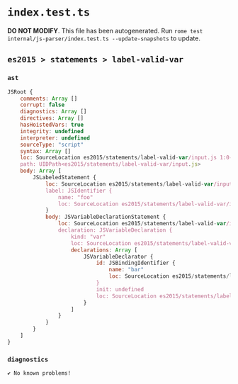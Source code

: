 # `index.test.ts`

**DO NOT MODIFY**. This file has been autogenerated. Run `rome test internal/js-parser/index.test.ts --update-snapshots` to update.

## `es2015 > statements > label-valid-var`

### `ast`

```javascript
JSRoot {
	comments: Array []
	corrupt: false
	diagnostics: Array []
	directives: Array []
	hasHoistedVars: true
	integrity: undefined
	interpreter: undefined
	sourceType: "script"
	syntax: Array []
	loc: SourceLocation es2015/statements/label-valid-var/input.js 1:0-2:0
	path: UIDPath<es2015/statements/label-valid-var/input.js>
	body: Array [
		JSLabeledStatement {
			loc: SourceLocation es2015/statements/label-valid-var/input.js 1:0-1:13
			label: JSIdentifier {
				name: "foo"
				loc: SourceLocation es2015/statements/label-valid-var/input.js 1:0-1:3 (foo)
			}
			body: JSVariableDeclarationStatement {
				loc: SourceLocation es2015/statements/label-valid-var/input.js 1:5-1:13
				declaration: JSVariableDeclaration {
					kind: "var"
					loc: SourceLocation es2015/statements/label-valid-var/input.js 1:5-1:13
					declarations: Array [
						JSVariableDeclarator {
							id: JSBindingIdentifier {
								name: "bar"
								loc: SourceLocation es2015/statements/label-valid-var/input.js 1:9-1:12 (bar)
							}
							init: undefined
							loc: SourceLocation es2015/statements/label-valid-var/input.js 1:9-1:12
						}
					]
				}
			}
		}
	]
}
```

### `diagnostics`

```
✔ No known problems!

```
